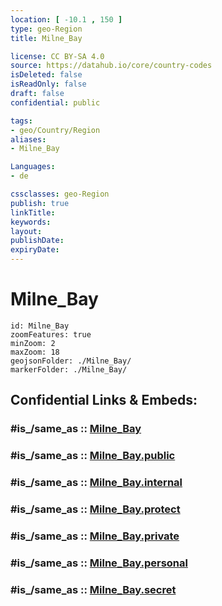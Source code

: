 ```yaml
---
location: [ -10.1 , 150 ] 
type: geo-Region
title: Milne_Bay

license: CC BY-SA 4.0
source: https://datahub.io/core/country-codes
isDeleted: false
isReadOnly: false
draft: false
confidential: public

tags:
- geo/Country/Region
aliases:
- Milne_Bay

Languages:
- de

cssclasses: geo-Region
publish: true
linkTitle: 
keywords: 
layout: 
publishDate: 
expiryDate: 
---
```


# Milne_Bay

```leaflet
id: Milne_Bay
zoomFeatures: true 
minZoom: 2 
maxZoom: 18
geojsonFolder: ./Milne_Bay/
markerFolder: ./Milne_Bay/
```


## Confidential Links & Embeds: 

### #is_/same_as :: [Milne_Bay](/_Standards/Earth/Continent/Asia/Asia~South~East/Malay_Archipelago/Papua-New_Guinea/Provinces~Papua/Milne_Bay.md) 

### #is_/same_as :: [Milne_Bay.public](/_public/Earth/Continent/Asia/Asia~South~East/Malay_Archipelago/Papua-New_Guinea/Provinces~Papua/Milne_Bay.public.md) 

### #is_/same_as :: [Milne_Bay.internal](/_internal/Earth/Continent/Asia/Asia~South~East/Malay_Archipelago/Papua-New_Guinea/Provinces~Papua/Milne_Bay.internal.md) 

### #is_/same_as :: [Milne_Bay.protect](/_protect/Earth/Continent/Asia/Asia~South~East/Malay_Archipelago/Papua-New_Guinea/Provinces~Papua/Milne_Bay.protect.md) 

### #is_/same_as :: [Milne_Bay.private](/_private/Earth/Continent/Asia/Asia~South~East/Malay_Archipelago/Papua-New_Guinea/Provinces~Papua/Milne_Bay.private.md) 

### #is_/same_as :: [Milne_Bay.personal](/_personal/Earth/Continent/Asia/Asia~South~East/Malay_Archipelago/Papua-New_Guinea/Provinces~Papua/Milne_Bay.personal.md) 

### #is_/same_as :: [Milne_Bay.secret](/_secret/Earth/Continent/Asia/Asia~South~East/Malay_Archipelago/Papua-New_Guinea/Provinces~Papua/Milne_Bay.secret.md)


